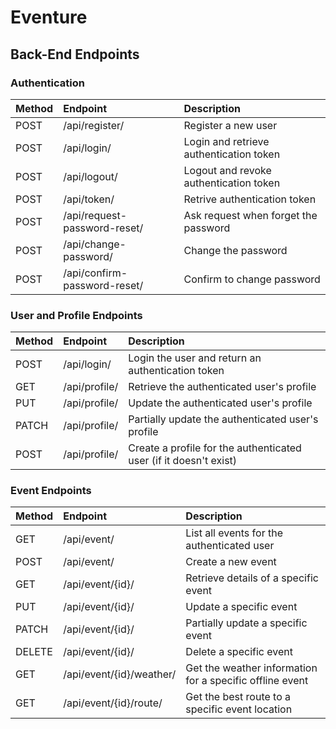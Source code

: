 # Eventure

## Back-End Endpoints


### Authentication
| Method	| Endpoint	| Description |
| :---      | :---      | :---        |
| POST | /api/register/ | Register a new user |
| POST | /api/login/	| Login and retrieve authentication token |
| POST | /api/logout/	| Logout and revoke authentication token |
| POST | /api/token/	| Retrive authentication token |
| POST | /api/request-password-reset/	| Ask request when forget the password |
| POST | /api/change-password/	| Change the password |
| POST | /api/confirm-password-reset/	| Confirm to change password |


### User and Profile Endpoints
| Method | Endpoint | Description |
| :----- | :---     | :---        |
| POST | /api/login/| Login the user and return an authentication token |
| GET | /api/profile/ | Retrieve the authenticated user's profile |
| PUT | /api/profile/ | Update the authenticated user's profile |
| PATCH |	/api/profile/ | Partially update the authenticated user's profile
| POST |	/api/profile/ | Create a profile for the authenticated user (if it doesn't exist) |


### Event Endpoints

| Method | Endpoint | Description |
| :--    | :----    | :-------    |
| GET	 | /api/event/	| List all events for the authenticated user |
| POST	 | /api/event/	| Create a new event |
| GET	 | /api/event/{id}/	| Retrieve details of a specific event |
| PUT	 | /api/event/{id}/	| Update a specific event |
| PATCH	 | /api/event/{id}/	| Partially update a specific event |
| DELETE | /api/event/{id}/	| Delete a specific event |
| GET	 | /api/event/{id}/weather/	| Get the weather information for a specific offline event |
| GET	 | /api/event/{id}/route/	| Get the best route to a specific event location |